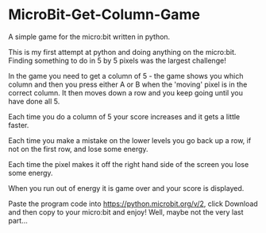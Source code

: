 # MicroBit-Get-Column-Game

A simple game for the micro:bit written in python. 

This is my first attempt at python and doing anything on the micro:bit. Finding something to do in 5 by 5 pixels was the largest challenge!


In the game you need to get a column of 5 - the game shows you which column and then you press either A or B when the 'moving' pixel is in the correct column. It then moves down a row and you keep going until you have done all 5. 

Each time you do a column of 5 your score increases and it gets a little faster.

Each time you make a mistake on the lower levels you go back up a row, if not on the first row, and lose some energy.

Each time the pixel makes it off the right hand side of the screen you lose some energy.

When you run out of energy it is game over and your score is displayed.

Paste the program code into https://python.microbit.org/v/2, click Download and then copy to your micro:bit and enjoy! Well, maybe not the very last part...
